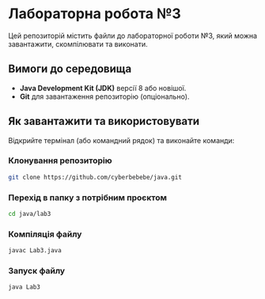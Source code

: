 # Лабораторна робота №3

Цей репозиторій містить файли до лабораторної роботи №3, який можна завантажити, скомпілювати та виконати.

## Вимоги до середовища

- **Java Development Kit (JDK)** версії 8 або новішої.
- **Git** для завантаження репозиторію (опціонально).

## Як завантажити та використовувати

Відкрийте термінал (або командний рядок) та виконайте команди:

### Клонування репозиторію

```bash
git clone https://github.com/cyberbebebe/java.git
```

### Перехід в папку з потрібним проєктом

```bash
cd java/lab3
```

### Компіляція файлу

```bash
javac Lab3.java
```

### Запуск файлу

```bash
java Lab3
```
